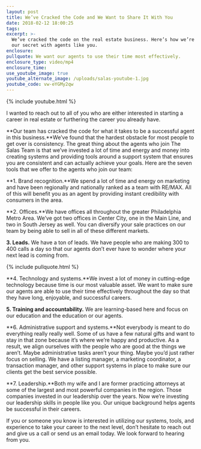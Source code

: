 ```yaml
---
layout: post
title: We’ve Cracked the Code and We Want to Share It With You
date: 2018-02-12 18:00:25
tags:
excerpt: >-
  We’ve cracked the code on the real estate business. Here’s how we’re sharing
  our secret with agents like you.
enclosure:
pullquote: We want our agents to use their time most effectively.
enclosure_type: video/mp4
enclosure_time:
use_youtube_image: true
youtube_alternate_image: /uploads/salas-youtube-1.jpg
youtube_code: vw-eYGMy2qw
---
```


{% include youtube.html %}

I wanted to reach out to all of you who are either interested in starting a career in real estate or furthering the career you already have.

**Our team has cracked the code for what it takes to be a successful agent in this business.**We’ve found that the hardest obstacle for most people to get over is consistency. The great thing about the agents who join The Salas Team is that we’ve invested a lot of time and energy and money into creating systems and providing tools around a support system that ensures you are consistent and can actually achieve your goals. Here are the seven tools that we offer to the agents who join our team:

**1. Brand recognition.**We spend a lot of time and energy on marketing and have been regionally and nationally ranked as a team with RE/MAX. All of this will benefit you as an agent by providing instant credibility with consumers in the area.

**2. Offices.**We have offices all throughout the greater Philadelphia Metro Area. We’ve got two offices in Center City, one in the Main Line, and two in South Jersey as well. You can diversify your sale practices on our team by being able to sell in all of these different markets.

**3. Leads.** We have a ton of leads. We have people who are making 300 to 400 calls a day so that our agents don’t ever have to wonder where your next lead is coming from.

{% include pullquote.html %}

**4. Technology and systems.**We invest a lot of money in cutting-edge technology because time is our most valuable asset. We want to make sure our agents are able to use their time effectively throughout the day so that they have long, enjoyable, and successful careers.

**5. Training and accountability.** We are learning-based here and focus on our education and the education or our agents.

**6. Administrative support and systems.**Not everybody is meant to do everything really really well. Some of us have a few natural gifts and want to stay in that zone because it’s where we’re happy and productive. As a result, we align ourselves with the people who are good at the things we aren’t. Maybe administrative tasks aren’t your thing. Maybe you’d just rather focus on selling. We have a listing manager, a marketing coordinator, a transaction manager, and other support systems in place to make sure our clients get the best service possible.

**7. Leadership.**Both my wife and I are former practicing attorneys at some of the largest and most powerful companies in the region. Those companies invested in our leadership over the years. Now we’re investing our leadership skills in people like you. Our unique background helps agents be successful in their careers.

If you or someone you know is interested in utilizing our systems, tools, and experience to take your career to the next level, don’t hesitate to reach out and give us a call or send us an email today. We look forward to hearing from you.